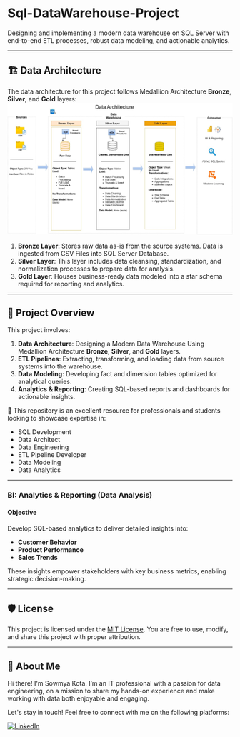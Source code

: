# Sql-DataWarehouse-Project
Designing and implementing a modern data warehouse on SQL Server with end-to-end ETL processes, robust data modeling, and actionable analytics.

---
## 🏗️ Data Architecture

The data architecture for this project follows Medallion Architecture **Bronze**, **Silver**, and **Gold** layers:
![Data Architecture](datasets/Data%20Architecture.jpg)


1. **Bronze Layer**: Stores raw data as-is from the source systems. Data is ingested from CSV Files into SQL Server Database.
2. **Silver Layer**: This layer includes data cleansing, standardization, and normalization processes to prepare data for analysis.
3. **Gold Layer**: Houses business-ready data modeled into a star schema required for reporting and analytics.

---
## 📖 Project Overview

This project involves:

1. **Data Architecture**: Designing a Modern Data Warehouse Using Medallion Architecture **Bronze**, **Silver**, and **Gold** layers.
2. **ETL Pipelines**: Extracting, transforming, and loading data from source systems into the warehouse.
3. **Data Modeling**: Developing fact and dimension tables optimized for analytical queries.
4. **Analytics & Reporting**: Creating SQL-based reports and dashboards for actionable insights.

🎯 This repository is an excellent resource for professionals and students looking to showcase expertise in:
- SQL Development
- Data Architect
- Data Engineering  
- ETL Pipeline Developer  
- Data Modeling  
- Data Analytics  

---

### BI: Analytics & Reporting (Data Analysis)

#### Objective
Develop SQL-based analytics to deliver detailed insights into:
- **Customer Behavior**
- **Product Performance**
- **Sales Trends**

These insights empower stakeholders with key business metrics, enabling strategic decision-making.  

----

## 🛡️ License

This project is licensed under the [MIT License](LICENSE). You are free to use, modify, and share this project with proper attribution.

----

## 🌟 About Me

Hi there! I'm Sowmya Kota.
I’m an IT professional with a passion for data engineering, on a mission to share my hands-on experience and make working with data both enjoyable and engaging.

Let's stay in touch! Feel free to connect with me on the following platforms:

[![LinkedIn](https://img.shields.io/badge/LinkedIn-0077B5?style=for-the-badge&logo=linkedin&logoColor=white)](https://www.linkedin.com/in/sowmyakota/)
